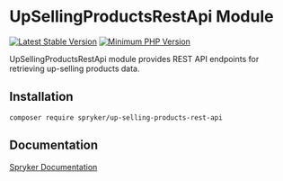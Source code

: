# UpSellingProductsRestApi Module
[![Latest Stable Version](https://poser.pugx.org/spryker/up-selling-products-rest-api/v/stable.svg)](https://packagist.org/packages/spryker/up-selling-products-rest-api)
[![Minimum PHP Version](https://img.shields.io/badge/php-%3E%3D%208.3-8892BF.svg)](https://php.net/)

UpSellingProductsRestApi module provides REST API endpoints for retrieving up-selling products data.

## Installation

```
composer require spryker/up-selling-products-rest-api
```

## Documentation

[Spryker Documentation](https://docs.spryker.com)
